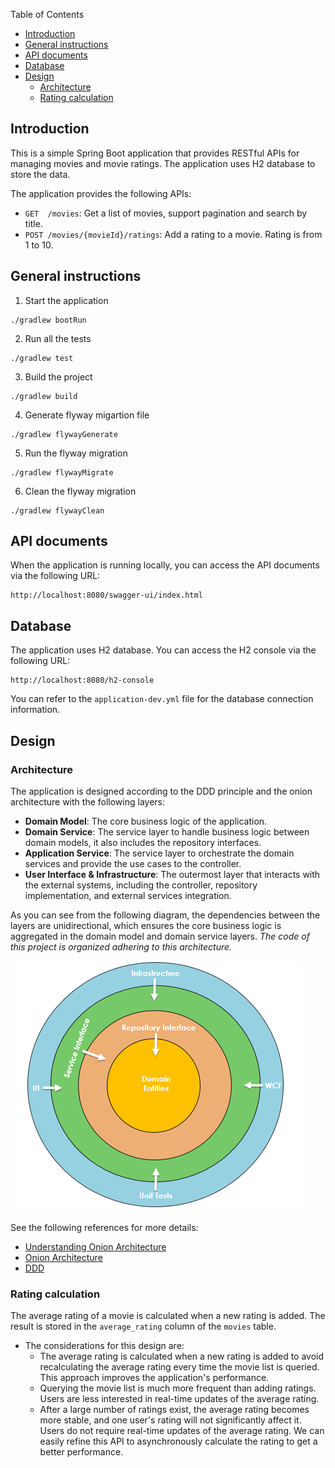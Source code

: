 Table of Contents
- [Introduction](#introduction)
- [General instructions](#general-instructions)
- [API documents](#api-documents)
- [Database](#database)
- [Design](#design)
  - [Architecture](#architecture)
  - [Rating calculation](#rating-calculation)

## Introduction
This is a simple Spring Boot application that provides RESTful APIs for managing 
movies and movie ratings. The application uses H2 database to store the data.

The application provides the following APIs:
- `GET  /movies`: Get a list of movies, support pagination and search by title.
- `POST /movies/{movieId}/ratings`: Add a rating to a movie. Rating is from 1 to 10.

## General instructions
1. Start the application
```shell
./gradlew bootRun
```

2. Run all the tests
```shell
./gradlew test
```

3. Build the project
```shell
./gradlew build
```

4. Generate flyway migartion file
```shell
./gradlew flywayGenerate
```

5. Run the flyway migration
```shell
./gradlew flywayMigrate
```

6. Clean the flyway migration
```shell
./gradlew flywayClean
```

## API documents
When the application is running locally, you can access the API documents via 
the following URL:
```
http://localhost:8080/swagger-ui/index.html
```

## Database
The application uses H2 database. You can access the H2 console via the following URL:
```
http://localhost:8080/h2-console
```
You can refer to the `application-dev.yml` file for the database connection information.

## Design
### Architecture
The application is designed according to the DDD principle and the onion 
architecture with the following layers:

- **Domain Model**: The core business logic of the application.
- **Domain Service**: The service layer to handle business logic between domain 
  models, it also includes the repository interfaces.
- **Application Service**: The service layer to orchestrate the domain services 
  and provide the use cases to the controller.
- **User Interface & Infrastructure**: The outermost layer that interacts with 
  the external systems, including the controller, repository implementation, 
  and external services integration.

As you can see from the following diagram, the dependencies between the layers 
are unidirectional, which ensures the core business logic is aggregated in the 
domain model and domain service layers. _The code of this project is organized 
adhering to this architecture._

![Onion Architecture](docs/Onion_Architecture.png)

See the following references for more details:
- [Understanding Onion Architecture](https://www.codeguru.com/csharp/understanding-onion-architecture/)
- [Onion Architecture](https://medium.com/expedia-group-tech/onion-architecture-deed8a554423)
- [DDD](https://en.wikipedia.org/wiki/Domain-driven_design)

### Rating calculation
The average rating of a movie is calculated when a new rating is added. 
The result is stored in the `average_rating` column of the `movies` table.

- The considerations for this design are:
  - The average rating is calculated when a new rating is added to avoid 
    recalculating the average rating every time the movie list is queried. 
    This approach improves the application's performance.
  - Querying the movie list is much more frequent than adding ratings. Users are 
    less interested in real-time updates of the average rating.
  - After a large number of ratings exist, the average rating becomes more 
    stable, and one user's rating will not significantly affect it. Users do not 
    require real-time updates of the average rating. We can easily refine this API 
    to asynchronously calculate the rating to get a better performance.

